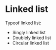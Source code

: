 # Linked list
Typeof linked list:
- Singly linked list
- Doublely linked list
- Circular linked list